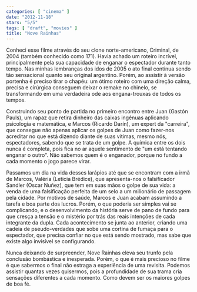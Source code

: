 ```yaml
---
categories: [ "cinema" ]
date: "2012-11-18"
stars: "5/5"
tags: [ "draft", "movies" ]
title: "Nove Rainhas"
---
```

Conheci esse filme através do seu clone norte-americano, Criminal, de 2004 (também conhecido como 171). Havia achado um roteiro incrível, principalmente pela sua capacidade de enganar o espectador durante tanto tempo. Nas minhas lembranças dos idos de 2005 o ato final continua sendo tão sensacional quanto seu original argentino. Porém, ao assistir à versão portenha é preciso tirar o chapéu: um ótimo roteiro com uma direção calma, precisa e cirúrgica conseguem deixar o remake no chinelo, se transformando em uma verdadeira ode aos engana-trouxas de todos os tempos.

Construindo seu ponto de partida no primeiro encontro entre Juan (Gastón Pauls), um rapaz que retira dinheiro das caixas ingênuas aplicando psicologia e matemática, e Marcos (Ricardo Darín), um expert da "carreira", que consegue não apenas aplicar os golpes de Juan como fazer-nos acreditar no que está dizendo diante de suas vítimas, mesmo nós, espectadores, sabendo que se trata de um golpe. A química entre os dois nunca é completa, pois fica no ar aquele sentimento de "um está tentando enganar o outro". Não sabemos quem é o enganador, porque no fundo a cada momento o jogo parece virar.

Passamos um dia na vida desses larápios até que se encontram com a irmã de Marcos, Valéria (Leticia Brédice), que apresenta-nos o falsificador Sandler (Oscar Nuñez), que tem em suas mãos o golpe de sua vida: a venda de uma falsificação perfeita de um selo a um milionário de passagem pela cidade. Por motivos de saúde, Marcos e Juan acabam assumindo a tarefa e boa parte dos lucros. Porém, o que poderia ser simples vai se complicando, e o desenvolvimento da história serve de pano de fundo para que cresça a tensão e o mistério por trás das reais intenções de cada integrante da dupla. Cada acontecimento se junta ao anterior, criando uma cadeia de pseudo-verdades que sobe uma cortina de fumaça para o espectador, que precisa confiar no que está sendo mostrado, mas sabe que existe algo invisível se configurando.

Nunca deixando de surpreender, Nove Rainhas eleva seu trunfo pela conclusão bombástica e inesperada. Porém, o que é mais precioso no filme é que sabermos o final não estraga a experiência de uma revisita. Podemos assistir quantas vezes quisermos, pois a profundidade de sua trama cria sensações diferentes a cada momento. Como devem ser os maiores golpes de boa fé.

